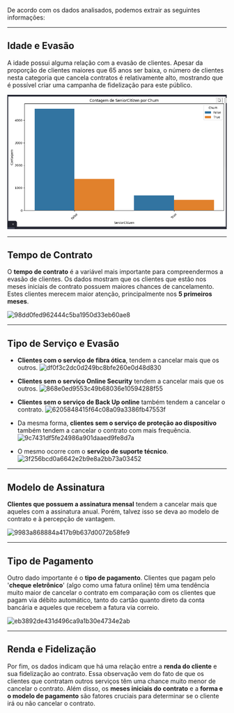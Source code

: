 De acordo com os dados analisados, podemos extrair as seguintes informações:

---

## Idade e Evasão

A idade possui alguma relação com a evasão de clientes. Apesar da proporção de clientes maiores que 65 anos ser baixa, o número de clientes nesta categoria que cancela contratos é relativamente alto, mostrando que é possível criar uma campanha de fidelização para este público.

![42dc37ea26cd4573b88f227b6089d389](img\42dc37ea-26cd-4573-b88f-227b6089d389.png)

---

## Tempo de Contrato

O **tempo de contrato** é a variável mais importante para compreendermos a evasão de clientes. Os dados mostram que os clientes que estão nos meses iniciais de contrato possuem maiores chances de cancelamento. Estes clientes merecem maior atenção, principalmente nos **5 primeiros meses**.

![98dd0fed962444c5ba1950d33eb60ae8](E:\Documentos\Cursos\Alura\ONE\Desafio-02\img\98dd0fed-9624-44c5-ba19-50d33eb60ae8.png)

---

## Tipo de Serviço e Evasão

* **Clientes com o serviço de fibra ótica**, tendem a cancelar mais que os outros.
    ![df0f3c2dc0d249bc8bfe260e0d48d830](E:\Documentos\Cursos\Alura\ONE\Desafio-02\img\df0f3c2d-c0d2-49bc-8bfe-260e0d48d830.png)

* **Clientes sem o serviço Online Security** tendem a cancelar mais que os outros.
    ![868e0ed9553c49b68036e10594288f55](E:\Documentos\Cursos\Alura\ONE\Desafio-02\img\868e0ed9-553c-49b6-8036-e10594288f55.png)

* **Clientes sem o serviço de Back Up online** também tendem a cancelar o contrato.
    ![6205848415f64c08a09a3386fb47553f](E:\Documentos\Cursos\Alura\ONE\Desafio-02\img\62058484-15f6-4c08-a09a-3386fb47553f.png)

* Da mesma forma, **clientes sem o serviço de proteção ao dispositivo** também tendem a cancelar o contrato com mais frequência.
    ![9c7431df5fe24986a901daaed9fe8d7a](E:\Documentos\Cursos\Alura\ONE\Desafio-02\img\9c7431df-5fe2-4986-a901-daaed9fe8d7a.png)

* O mesmo ocorre com o **serviço de suporte técnico**.
    ![3f256bcd0a6642e2b9e8a2bb73a03452]([E:\Documentos\Cursos\Alura\ONE\Desafio-02\img\3f256bcd-0a66-42e2-b9e8-a2bb73a03452.png](https://github.com/ebenezercarvalho/Desafio-02/blob/main/img/3f256bcd-0a66-42e2-b9e8-a2bb73a03452.png))

---

## Modelo de Assinatura

**Clientes que possuem a assinatura mensal** tendem a cancelar mais que aqueles com a assinatura anual. Porém, talvez isso se deva ao modelo de contrato e à percepção de vantagem.

![9983a868884a417b9b637d0072b58fe9](E:\Documentos\Cursos\Alura\ONE\Desafio-02\img\9983a868-884a-417b-9b63-7d0072b58fe9.png)

---

## Tipo de Pagamento

Outro dado importante é o **tipo de pagamento**. Clientes que pagam pelo '**cheque eletrônico**' (algo como uma fatura online) têm uma tendência muito maior de cancelar o contrato em comparação com os clientes que pagam via débito automático, tanto do cartão quanto direto da conta bancária e aqueles que recebem a fatura via correio.

![eb3892de431d496ca9a1b30e4734e2ab](E:\Documentos\Cursos\Alura\ONE\Desafio-02\img\eb3892de-431d-496c-a9a1-b30e4734e2ab.png)

---

## Renda e Fidelização

Por fim, os dados indicam que há uma relação entre a **renda do cliente** e sua fidelização ao contrato. Essa observação vem do fato de que os clientes que contratam outros serviços têm uma chance muito menor de cancelar o contrato. Além disso, os **meses iniciais do contrato** e a **forma e o modelo de pagamento** são fatores cruciais para determinar se o cliente irá ou não cancelar o contrato.
